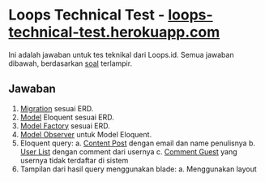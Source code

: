 # Loops Technical Test - [loops-technical-test.herokuapp.com](https://loops-technical-test.herokuapp.com/)

Ini adalah jawaban untuk tes teknikal dari Loops.id. Semua jawaban dibawah, berdasarkan [soal](https://github.com/hapakaien/loops-technical-test/blob/main/loopstask.pdf) terlampir.

## Jawaban

1. [Migration](https://github.com/hapakaien/loops-technical-test/tree/main/database/migrations) sesuai ERD.
2. [Model](https://github.com/hapakaien/loops-technical-test/tree/main/app/Models) Eloquent sesuai ERD.
3. [Model Factory](https://github.com/hapakaien/loops-technical-test/tree/main/database/factories) sesuai ERD.
4. [Model Observer](https://github.com/hapakaien/loops-technical-test/tree/main/app/Observers) untuk Model Eloquent.
5. Eloquent query:
    a. [Content Post](https://github.com/hapakaien/loops-technical-test/blob/4bd1542ced8f7f0b4661fa23a617c453521f5ad4/app/Http/Controllers/ContentPost.php#L20) dengan email dan name penulisnya
    b. [User List](https://github.com/hapakaien/loops-technical-test/blob/4bd1542ced8f7f0b4661fa23a617c453521f5ad4/app/Http/Controllers/UserList.php#L20) dengan comment dari usernya
    c. [Comment Guest](https://github.com/hapakaien/loops-technical-test/blob/4bd1542ced8f7f0b4661fa23a617c453521f5ad4/app/Http/Controllers/CommentGuest.php#L20) yang usernya tidak terdaftar di sistem
6. Tampilan dari hasil query menggunakan blade:
a. Menggunakan layout
